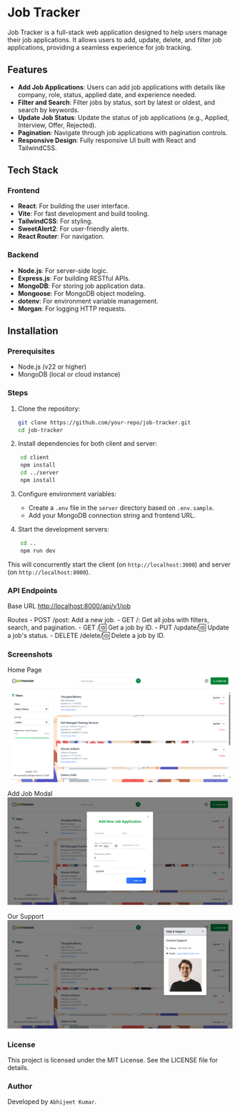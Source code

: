 # Job Tracker

Job Tracker is a full-stack web application designed to help users manage their job applications. It allows users to add, update, delete, and filter job applications, providing a seamless experience for job tracking.

## Features

- **Add Job Applications**: Users can add job applications with details like company, role, status, applied date, and experience needed.
- **Filter and Search**: Filter jobs by status, sort by latest or oldest, and search by keywords.
- **Update Job Status**: Update the status of job applications (e.g., Applied, Interview, Offer, Rejected).
- **Pagination**: Navigate through job applications with pagination controls.
- **Responsive Design**: Fully responsive UI built with React and TailwindCSS.

## Tech Stack

### Frontend
- **React**: For building the user interface.
- **Vite**: For fast development and build tooling.
- **TailwindCSS**: For styling.
- **SweetAlert2**: For user-friendly alerts.
- **React Router**: For navigation.

### Backend
- **Node.js**: For server-side logic.
- **Express.js**: For building RESTful APIs.
- **MongoDB**: For storing job application data.
- **Mongoose**: For MongoDB object modeling.
- **dotenv**: For environment variable management.
- **Morgan**: For logging HTTP requests.

## Installation

### Prerequisites
- Node.js (v22 or higher)
- MongoDB (local or cloud instance)

### Steps
1. Clone the repository:
   ```bash
   git clone https://github.com/your-repo/job-tracker.git
   cd job-tracker

2. Install dependencies for both client and server:
```bash
    cd client
    npm install
    cd ../server
    npm install
```

3. Configure environment variables:
    - Create a `.env` file in the `server` directory based on `.env.sample`.
    - Add your MongoDB connection string and frontend URL.

4. Start the development servers:
```bash
    cd ..
    npm run dev
```
This will concurrently start the client (on `http://localhost:3000`) and server (on `http://localhost:8000`).

### API Endpoints
Base URL
[http://localhost:8000/api/v1/job](http://localhost:8000/api/v1/job)

Routes
    - POST /post: Add a new job.
    - GET /: Get all jobs with filters, search, and pagination.
    - GET /:id: Get a job by ID.
    - PUT /update/:id: Update a job's status.
    - DELETE /delete/:id: Delete a job by ID.

### Screenshots
Home Page
<img src="./screenshots/homepage.png"/>

Add Job Modal
<img src="./screenshots/add-new.png"/>

Our Support
<img src="./screenshots/our-support.png"/>

### License
This project is licensed under the MIT License. See the LICENSE file for details.

### Author
Developed by `Abhijeet Kumar`.